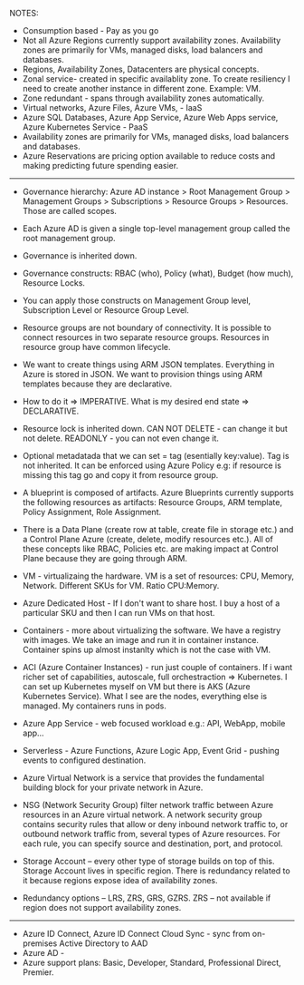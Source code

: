 NOTES:

- Consumption based - Pay as you go
- Not all Azure Regions currently support availability zones.  Availability zones are primarily for VMs, managed disks, load balancers and databases.
- Regions, Availability Zones, Datacenters are physical concepts.
- Zonal service- created in specific availablity zone. To create resiliency I need to create another instance in different zone. Example: VM.
- Zone redundant - spans through availability zones automatically.
- Virtual networks, Azure Files, Azure VMs, - IaaS
- Azure SQL Databases, Azure App Service, Azure Web Apps service, Azure Kubernetes Service - PaaS
- Availability zones are primarily for VMs, managed disks, load balancers and databases.
- Azure Reservations are pricing option available to reduce costs and making predicting future spending easier.
<hr>

- Governance hierarchy: Azure AD instance > Root Management Group > Management Groups > Subscriptions > Resource Groups > Resources. Those are called scopes.
- Each Azure AD is given a single top-level management group called the root management group.
- Governance is inherited down.
- Governance constructs: RBAC (who), Policy (what), Budget (how much), Resource Locks.
- You can apply those constructs on Management Group level, Subscription Level or Resource Group Level.
- Resource groups are not boundary of connectivity. It is possible to connect resources in two separate resource groups. Resources in resource group have common lifecycle.

- We want to create things using ARM JSON templates. Everything in Azure is stored in JSON.  We want to provision things using ARM templates because they are declarative.
- How to do it => IMPERATIVE. What is my desired end state => DECLARATIVE.

- Resource lock is inherited down. CAN NOT DELETE - can change it but not delete. READONLY - you can not even change it.
- Optional metadatada that we can set = tag (esentially key:value). Tag is not inherited. It can be enforced using Azure Policy e.g: if resource is missing this tag go and copy it from resource group.
- A blueprint is composed of artifacts. Azure Blueprints currently supports the following resources as artifacts: Resource Groups, ARM template, Policy Assignment, Role Assignment.
- There is a Data Plane (create row at table, create file in storage etc.) and a Control Plane Azure (create, delete, modify resources etc.). All of these concepts like RBAC, Policies etc. are making impact at Control Plane because they are going through ARM.

- VM - virtualizaing the hardware. VM is a set of resources: CPU, Memory, Network. Different SKUs for VM. Ratio CPU:Memory.
- Azure Dedicated Host - If I don't want to share host. I buy a host of a particular SKU and then I can run VMs on that host.
- Containers - more about virtualizing the software. We have a registry with images. We take an image and run it in container instance. Container spins up almost instanlty which is not the case with VM.
- ACI (Azure Container Instances) - run just couple of containers. If i want richer set of capabilities, autoscale, full orchestraction => Kubernetes. I can set up Kubernetes myself on VM but there is AKS (Azure Kubernetes Service). What I see are the nodes, everything else is managed. My containers runs in pods.
- Azure App Service - web focused workload e.g.: API, WebApp, mobile app...
- Serverless - Azure Functions, Azure Logic App, Event Grid - pushing events to configured destination.
- Azure Virtual Network is a service that provides the fundamental building block for your private network in Azure. 
- NSG (Network Security Group) filter network traffic between Azure resources in an Azure virtual network. A network security group contains security rules that allow or deny inbound network traffic to, or outbound network traffic from, several types of Azure resources. For each rule, you can specify source and destination, port, and protocol.
- Storage Account – every other type of storage builds on top of this. Storage Account lives in specific region. There is redundancy related to it because regions expose idea of availability zones.
- Redundancy options – LRS, ZRS, GRS, GZRS. ZRS – not available if region does not support availability zones.
<hr>

- Azure ID Connect, Azure ID Connect Cloud Sync - sync from on-premises Active Directory to AAD
- Azure AD - 
- Azure support plans: Basic, Developer, Standard, Professional Direct, Premier.
